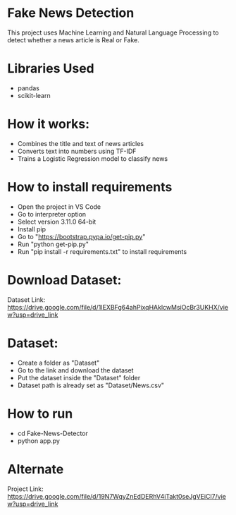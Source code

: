 # Fake News Detection
This project uses Machine Learning and Natural Language Processing to detect whether a news article is Real or Fake.

# Libraries Used
- pandas
- scikit-learn

# How it works:
- Combines the title and text of news articles
- Converts text into numbers using TF-IDF
- Trains a Logistic Regression model to classify news

# How to install requirements
- Open the project in VS Code
- Go to interpreter option
- Select version 3.11.0 64-bit
- Install pip
- Go to "https://bootstrap.pypa.io/get-pip.py"
- Run "python get-pip.py"
- Run "pip install -r requirements.txt" to install requirements

# Download Dataset:
Dataset Link: https://drive.google.com/file/d/1IEXBFg64ahPixqHAklcwMsiOcBr3UKHX/view?usp=drive_link

# Dataset:
- Create a folder as "Dataset"
- Go to the link and download the dataset
- Put the dataset inside the "Dataset" folder
- Dataset path is already set as "Dataset/News.csv"

# How to run
- cd Fake-News-Detector
- python app.py

# Alternate
Project Link: https://drive.google.com/file/d/19N7WqyZnEdDERhV4iTakt0seJgVEiCl7/view?usp=drive_link